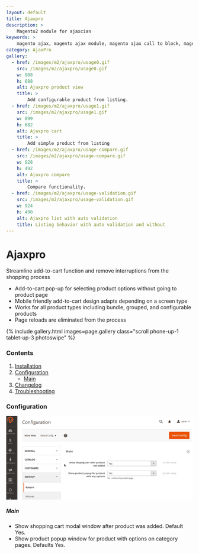 ```yaml
---
layout: default
title: Ajaxpro
description: >
    Magento2 module for ajaxcian
keywords: >
    magento ajax, magento ajax module, magento ajax call to block, magento ajax shopping cart, magento ajax cart pro
category: AjaxPro
gallery:
  - href: /images/m2/ajaxpro/usage0.gif
    src: /images/m2/ajaxpro/usage0.gif
    w: 908
    h: 688
    alt: Ajaxpro product view
    title: >
        Add configurable product from listing.
  - href: /images/m2/ajaxpro/usage1.gif
    src: /images/m2/ajaxpro/usage1.gif
    w: 899
    h: 682
    alt: Ajaxpro cart
    title: >
        Add simple product from listing
  - href: /images/m2/ajaxpro/usage-compare.gif
    src: /images/m2/ajaxpro/usage-compare.gif
    w: 928
    h: 492
    alt: Ajaxpro compare
    title: >
        Compare functionality.
  - href: /images/m2/ajaxpro/usage-validation.gif
    src: /images/m2/ajaxpro/usage-validation.gif
    w: 924
    h: 490
    alt: Ajaxpro list with auto validation
    title: Listing behavior with auto validation and without
---
```


# Ajaxpro

Streamline add-to-cart function and remove interruptions from the shopping process

- Add-to-cart pop-up for selecting product options without going to product page
- Mobile friendly add-to-cart design adapts depending on a screen type
- Works for all product types including bundle, grouped, and configurable products
- Page reloads are eliminated from the process

{% include gallery.html images=page.gallery class="scroll phone-up-1 tablet-up-3 photoswipe" %}

### Contents

1.  [Installation](installation/)
2.  [Configuration](#configuration)
    - [Main](#main)
3. [Changelog](changelog/)
4. [Troubleshooting](troubleshooting/)

### Configuration

![Ajaxpro configuration](/images/m2/ajaxpro/configuration.png)

##### Main

- Show shopping cart modal window after product was added. Default Yes.
- Show product popup window for product with options on category pages. Defaults Yes.
